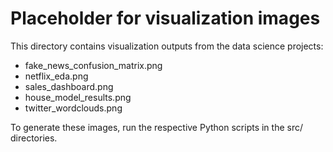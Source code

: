 # Placeholder for visualization images

This directory contains visualization outputs from the data science projects:

- fake_news_confusion_matrix.png
- netflix_eda.png  
- sales_dashboard.png
- house_model_results.png
- twitter_wordclouds.png

To generate these images, run the respective Python scripts in the src/ directories.
